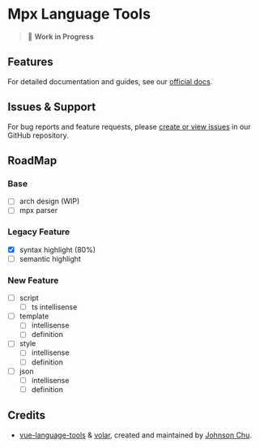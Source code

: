 # Mpx Language Tools

<div align="center">
<!-- etc. download icon -->
</div>

> 🚧 **Work in Progress**

## Features

For detailed documentation and guides, see our [official docs](TODO).

## Issues & Support

For bug reports and feature requests, please [create or view issues](https://github.com/mpx-ecology/language-tools/issues) in our GitHub repository.

## RoadMap

### Base

- [ ] arch design (WIP)
- [ ] mpx parser

### Legacy Feature

- [x] syntax highlight (80%)
- [ ] semantic highlight

### New Feature

- [ ] script
  - [ ] ts intellisense
- [ ] template
  - [ ] intellisense
  - [ ] definition
- [ ] style
  - [ ] intellisense
  - [ ] definition
- [ ] json
  - [ ] intellisense
  - [ ] definition

## Credits

- [vue-language-tools](https://github.com/vuejs/language-tools)
  & [volar](https://github.com/volarjs/volar.js), created and maintained by [Johnson Chu](https://github.com/johnsoncodehk).
